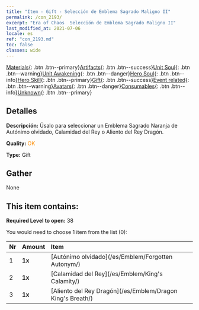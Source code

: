 ```yaml
---
title: "Item - Gift - Selección de Emblema Sagrado Maligno II"
permalink: /con_2193/
excerpt: "Era of Chaos  Selección de Emblema Sagrado Maligno II"
last_modified_at: 2021-07-06
locale: es
ref: "con_2193.md"
toc: false
classes: wide
---
```

 [Materials](/ItemsES/){: .btn .btn--primary}[Artifacts](/ItemsES/Artifacts/){: .btn .btn--success}[Unit Soul](/ItemsES/UnitSoul/){: .btn .btn--warning}[Unit Awakening](/ItemsES/UnitAwakening/){: .btn .btn--danger}[Hero Soul](/ItemsES/HeroSoul/){: .btn .btn--info}[Hero Skill](/ItemsES/HeroSkill/){: .btn .btn--primary}[Gift](/ItemsES/Gift/){: .btn .btn--success}[Event related](/ItemsES/Events/){: .btn .btn--warning}[Avatars](/ItemsES/Avatars/){: .btn .btn--danger}[Consumables](/ItemsES/Consumables/){: .btn .btn--info}[Unknown](/ItemsES/Unknown/){: .btn .btn--primary}

## Detalles
 **Descripción:** Úsalo para seleccionar un Emblema Sagrado Naranja de Autónimo olvidado, Calamidad del Rey o Aliento del Rey Dragón.

 **Quality:** <span style="color: #FF8C00">OK</span>

 **Type:** Gift

## Gather

  None

## This item contains:

 **Required Level to open:** 38

 You would need to choose 1 item from the list (0):

  | Nr | Amount |     Item    |
  |:---|:-------|:------------|
  | 1 |  **1x** | [Autónimo olvidado](/es/Emblem/Forgotten Autonym/) |  | 
  | 2 |  **1x** | [Calamidad del Rey](/es/Emblem/King's Calamity/) |  | 
  | 3 |  **1x** | [Aliento del Rey Dragón](/es/Emblem/Dragon King's Breath/) |  | 
